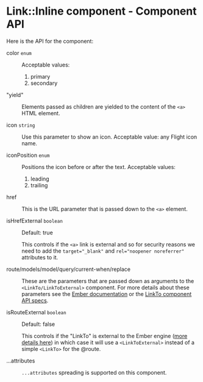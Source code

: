 # Link::Inline component - Component API

Here is the API for the component:

<dl class="dummy-component-props"><dt>color <code>enum</code></dt><dd><p>Acceptable values:</p><ol><li class="default">primary</li><li>secondary</li></ol></dd><dt>"yield"</dt><dd><p>Elements passed as children are yielded to the content of the <code>&lt;a&gt;</code> HTML element.</p></dd><dt>icon <code>string</code></dt><dd><p>Use this parameter to show an icon. Acceptable value: any Flight icon name.</p></dd><dt>iconPosition <code>enum</code></dt><dd><p>Positions the icon before or after the text. Acceptable values:</p><ol><li>leading</li><li class="default">trailing</li></ol></dd><dt>href</dt><dd><p>This is the URL parameter that is passed down to the <code>&lt;a&gt;</code> element.</p></dd><dt>isHrefExternal <code>boolean</code></dt><dd><p>Default: <span class="default">true</span></p><p>This controls if the <code>&lt;a&gt;</code> link is external and so for security reasons we need to add the <code>target="_blank"</code> and <code>rel="noopener noreferrer"</code> attributes to it.</p></dd><dt>route/models/model/query/current-when/replace</dt><dd><p>These are the parameters that are passed down as arguments to the <code>&lt;LinkTo/LinkToExternal&gt;</code> component. For more details about these parameters see the <a href="https://guides.emberjs.com/release/routing/linking-between-routes/#toc_the-linkto--component" target="_blank" rel="noopener noreferrer">Ember documentation</a> or the <a href="https://api.emberjs.com/ember/release/classes/Ember.Templates.components/methods/input?anchor=LinkTo" target="_blank" rel="noopener noreferrer">LinkTo component API specs</a>.</p></dd><dt>isRouteExternal <code>boolean</code></dt><dd><p>Default: <span class="default">false</span></p><p>This controls if the "LinkTo" is external to the Ember engine (<a href="https://ember-engines.com/docs/link-to-external" target="_blank" rel="noopener noreferrer">more details here</a>) in which case it will use a <code>&lt;LinkToExternal&gt;</code> instead of a simple <code>&lt;LinkTo&gt;</code> for the @route.</p></dd><dt>...attributes</dt><dd><p><code class="dummy-code">...attributes</code> spreading is supported on this component.</p></dd></dl>